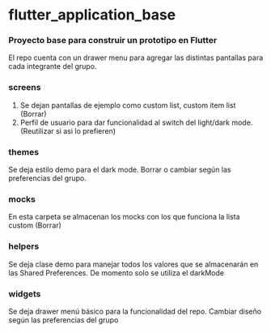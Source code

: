 # flutter_application_base

### Proyecto base para construir un prototipo en Flutter

El repo cuenta con un drawer menu para agregar las distintas pantallas para cada integrante del grupo.


### screens
 1. Se dejan pantallas de ejemplo como custom list, custom item list (Borrar)
 2. Perfil de usuario para dar funcionalidad al switch del light/dark mode.(Reutilizar si asi lo prefieren)

### themes
Se deja estilo demo para el dark mode. Borrar o cambiar según las preferencias del grupo.

### mocks
En esta carpeta se almacenan los mocks con los que funciona la lista custom (Borrar)

### helpers
Se deja clase demo para manejar todos los valores que se almacenarán en las Shared Preferences. De momento solo se utiliza el darkMode

### widgets
Se deja drawer menú básico para la funcionalidad del repo. Cambiar diseño según las preferencias del grupo
